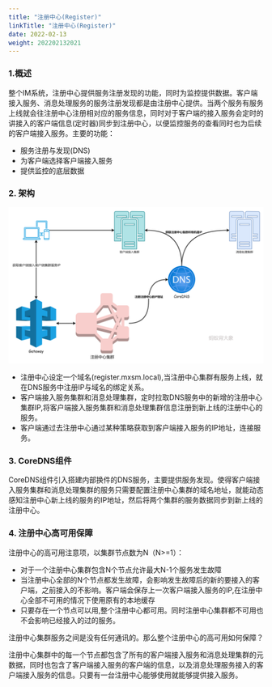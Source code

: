 ```yaml
---
title: "注册中心(Register)"
linkTitle: "注册中心(Register)"
date: 2022-02-13
weight: 202202132021
---
```


### 1.概述

整个IM系统，注册中心提供服务注册发现的功能，同时为监控提供数据。客户端接入服务、消息处理服务的服务注册发现都是由注册中心提供。当两个服务有服务上线就会往注册中心注册相对应的服务信息，同时对于客户端的接入服务会定时的讲接入的客户端信息(定时器)同步到注册中心，以便监控服务的查看同时也为后续的客户端接入服务。主要的功能：

- 服务注册与发现(DNS)
- 为客户端选择客户端接入服务
- 提供监控的底层数据

### 2. 架构

![注册中心架构](https://raw.githubusercontent.com/mxsm/picture/main/IM/register/%E6%B3%A8%E5%86%8C%E4%B8%AD%E5%BF%83%E6%9E%B6%E6%9E%84.png)

- 注册中心设定一个域名(register.mxsm.local),当注册中心集群有服务上线，就在DNS服务中注册IP与域名的绑定关系。
- 客户端接入服务集群和消息处理集群，定时拉取DNS服务中的新增的注册中心集群IP,将客户端接入服务集群和消息处理集群信息注册到新上线的注册中心的服务。
- 客户端通过去注册中心通过某种策略获取到客户端接入服务的IP地址，连接服务。

### 3. CoreDNS组件

CoreDNS组件引入搭建内部换件的DNS服务，主要提供服务发现。使得客户端接入服务集群和消息处理集群的服务只需要配置注册中心集群的域名地址，就能动态感知注册中心新上线的服务的IP地址，然后将两个集群的服务数据同步到新上线的注册中心。

### 4. 注册中心高可用保障

注册中心的高可用注意项，以集群节点数为N（N>=1）：

- 对于一个注册中心集群包含N个节点允许最大N-1个服务发生故障
- 当注册中心全部的N个节点都发生故障，会影响发生故障后的新的要接入的客户端，之前接入的不影响。客户端会保存上一次客户端接入服务的IP,在注册中心全部不可用的情况下使用原有的本地缓存
- 只要存在一个节点可以用,整个注册中心都可用。同时注册中心集群都不可用也不会影响已经接入的过的服务。

注册中心集群服务之间是没有任何通讯的。那么整个注册中心的高可用如何保障？

注册中心集群中的每一个节点都包含了所有的客户端接入服务和消息处理集群的元数据，同时也包含了客户端接入服务的客户端的信息，以及消息处理服务接入的客户端接入服务的信息。只要有一台注册中心能够使用就能够提供接入服务。
